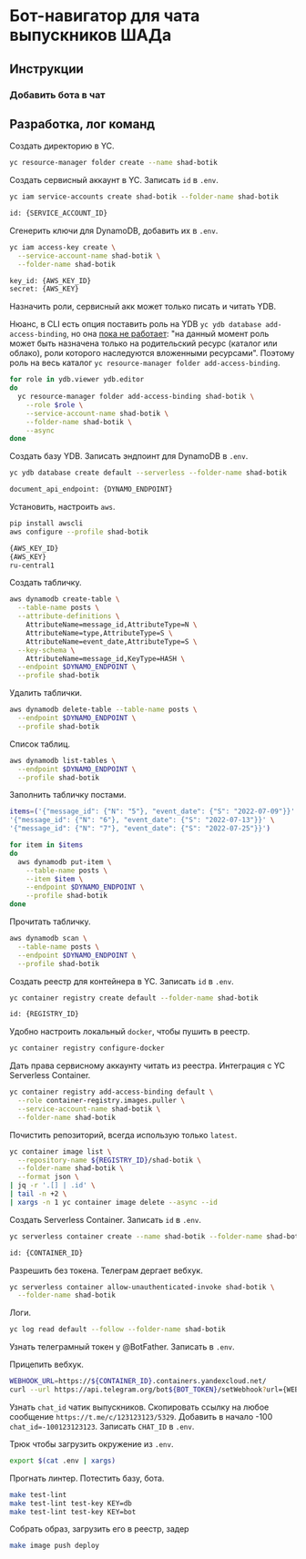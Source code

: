 
# Бот-навигатор для чата выпускников ШАДа

## Инструкции

### Добавить бота в чат



## Разработка, лог команд

Создать директорию в YC.

```bash
yc resource-manager folder create --name shad-botik
```

Создать сервисный аккаунт в YC. Записать `id` в `.env`.

```bash
yc iam service-accounts create shad-botik --folder-name shad-botik

id: {SERVICE_ACCOUNT_ID}
```

Сгенерить ключи для DynamoDB, добавить их в `.env`.

```bash
yc iam access-key create \
  --service-account-name shad-botik \
  --folder-name shad-botik

key_id: {AWS_KEY_ID}
secret: {AWS_KEY}
```

Назначить роли, сервисный акк может только писать и читать YDB.

Нюанс, в CLI есть опция поставить роль на YDB `yc ydb database add-access-binding`, но она <a href="https://cloud.yandex.ru/docs/ydb/security/">пока не работает</a>: "на данный момент роль может быть назначена только на родительский ресурс (каталог или облако), роли которого наследуются вложенными ресурсами". Поэтому роль на весь каталог `yc resource-manager folder add-access-binding`.

```bash
for role in ydb.viewer ydb.editor
do
  yc resource-manager folder add-access-binding shad-botik \
    --role $role \
    --service-account-name shad-botik \
    --folder-name shad-botik \
    --async
done
```

Создать базу YDB. Записать эндпоинт для DynamoDB в `.env`.

```bash
yc ydb database create default --serverless --folder-name shad-botik

document_api_endpoint: {DYNAMO_ENDPOINT}
```

Установить, настроить `aws`.

```bash
pip install awscli
aws configure --profile shad-botik

{AWS_KEY_ID}
{AWS_KEY}
ru-central1
```

Создать табличку.

```bash
aws dynamodb create-table \
  --table-name posts \
  --attribute-definitions \
    AttributeName=message_id,AttributeType=N \
    AttributeName=type,AttributeType=S \
    AttributeName=event_date,AttributeType=S \
  --key-schema \
    AttributeName=message_id,KeyType=HASH \
  --endpoint $DYNAMO_ENDPOINT \
  --profile shad-botik
```

Удалить таблички.

```bash
aws dynamodb delete-table --table-name posts \
  --endpoint $DYNAMO_ENDPOINT \
  --profile shad-botik
```

Список таблиц.

```bash
aws dynamodb list-tables \
  --endpoint $DYNAMO_ENDPOINT \
  --profile shad-botik
```

Заполнить табличку постами.

```bash
items=('{"message_id": {"N": "5"}, "event_date": {"S": "2022-07-09"}}' \
'{"message_id": {"N": "6"}, "event_date": {"S": "2022-07-13"}}' \
'{"message_id": {"N": "7"}, "event_date": {"S": "2022-07-25"}}')

for item in $items
do
  aws dynamodb put-item \
    --table-name posts \
    --item $item \
    --endpoint $DYNAMO_ENDPOINT \
    --profile shad-botik
done
```

Прочитать табличку.

```bash
aws dynamodb scan \
  --table-name posts \
  --endpoint $DYNAMO_ENDPOINT \
  --profile shad-botik
```

Создать реестр для контейнера в YC. Записать `id` в `.env`.

```bash
yc container registry create default --folder-name shad-botik

id: {REGISTRY_ID}
```

Удобно настроить локальный `docker`, чтобы пушить в реестр.

```bash
yc container registry configure-docker
```

Дать права сервисному аккаунту читать из реестра. Интеграция с YC Serverless Container.

```bash
yc container registry add-access-binding default \
  --role container-registry.images.puller \
  --service-account-name shad-botik \
  --folder-name shad-botik
```

Почистить репозиторий, всегда использую только `latest`.

```bash
yc container image list \
  --repository-name ${REGISTRY_ID}/shad-botik \
  --folder-name shad-botik \
  --format json \
| jq -r '.[] | .id' \
| tail -n +2 \
| xargs -n 1 yc container image delete --async --id 
```

Создать Serverless Container. Записать `id` в `.env`.

```bash
yc serverless container create --name shad-botik --folder-name shad-botik

id: {CONTAINER_ID}
```

Разрешить без токена. Телеграм дергает вебхук.

```bash
yc serverless container allow-unauthenticated-invoke shad-botik \
  --folder-name shad-botik
```

Логи.

```bash
yc log read default --follow --folder-name shad-botik
```

Узнать телеграмный токен у @BotFather. Записать в `.env`.

Прицепить вебхук.

```bash
WEBHOOK_URL=https://${CONTAINER_ID}.containers.yandexcloud.net/
curl --url https://api.telegram.org/bot${BOT_TOKEN}/setWebhook?url={WEBHOOK_URL}
```

Узнать `chat_id` чатик выпускников. Скопировать ссылку на любое сообщение `https://t.me/c/123123123/5329`. Добавить в начало -100 `chat_id=-100123123123`. Записать `CHAT_ID` в `.env`.

Трюк чтобы загрузить окружение из `.env`.

```bash
export $(cat .env | xargs)
```

Прогнать линтер. Потестить базу, бота.

```bash
make test-lint
make test-lint test-key KEY=db
make test-lint test-key KEY=bot
```

Собрать образ, загрузить его в реестр, задер

```bash
make image push deploy
```
